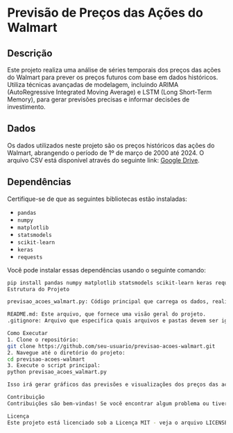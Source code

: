 # Previsão de Preços das Ações do Walmart

## Descrição

Este projeto realiza uma análise de séries temporais dos preços das ações do Walmart para prever os preços futuros com base em dados históricos. Utiliza técnicas avançadas de modelagem, incluindo ARIMA (AutoRegressive Integrated Moving Average) e LSTM (Long Short-Term Memory), para gerar previsões precisas e informar decisões de investimento.

## Dados

Os dados utilizados neste projeto são os preços históricos das ações do Walmart, abrangendo o período de 1º de março de 2000 até 2024. O arquivo CSV está disponível através do seguinte link: [Google Drive](https://drive.google.com/file/d/13SQ1N3PZtieiaVr37aK5rA8mcuQYMEHA/view).

## Dependências

Certifique-se de que as seguintes bibliotecas estão instaladas:

- `pandas`
- `numpy`
- `matplotlib`
- `statsmodels`
- `scikit-learn`
- `keras`
- `requests`

Você pode instalar essas dependências usando o seguinte comando:

```bash
pip install pandas numpy matplotlib statsmodels scikit-learn keras requests
Estrutura do Projeto

previsao_acoes_walmart.py: Código principal que carrega os dados, realiza a análise de séries temporais e gera previsões usando ARIMA e LSTM.

README.md: Este arquivo, que fornece uma visão geral do projeto.
.gitignore: Arquivo que especifica quais arquivos e pastas devem ser ignorados pelo Git.

Como Executar
1. Clone o repositório:
git clone https://github.com/seu-usuario/previsao-acoes-walmart.git
2. Navegue até o diretório do projeto:
cd previsao-acoes-walmart
3. Execute o script principal:
python previsao_acoes_walmart.py

Isso irá gerar gráficos das previsões e visualizações dos preços das ações.

Contribuição
Contribuições são bem-vindas! Se você encontrar algum problema ou tiver sugestões para melhorias, sinta-se à vontade para abrir um problema ou enviar um pull request.

Licença
Este projeto está licenciado sob a Licença MIT - veja o arquivo LICENSE para detalhes.
